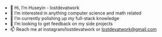 - 👋 Hi, I’m Huseyin - lostdevatwork
- 👀 I’m interested in anything computer science and math related
- 🌱 I’m currently polishing up my full-stack knowledge
- 💞️ I’m looking to get feedback on my side projects
- 📫 Reach me at instagram/lostdevatwork or lostdevatwork@gmail.com

<!---
lostdevatwork/lostdevatwork is a ✨ special ✨ repository because its `README.md` (this file) appears on your GitHub profile.
You can click the Preview link to take a look at your changes.
--->
